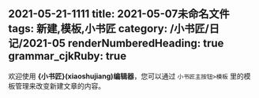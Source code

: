 2021-05-21-1111
title: 2021-05-07未命名文件 
tags: 新建,模板,小书匠
category: /小书匠/日记/2021-05
renderNumberedHeading: true
grammar_cjkRuby: true
---


欢迎使用 **{小书匠}(xiaoshujiang)编辑器**，您可以通过 `小书匠主按钮>模板` 里的模板管理来改变新建文章的内容。